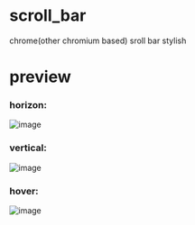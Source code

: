 # scroll_bar
chrome(other chromium based) sroll bar stylish

# preview
### horizon:  
![image](https://user-images.githubusercontent.com/54027179/149723127-59579ca9-ec36-448e-9c1e-50e11c388919.png)
### vertical:  
![image](https://user-images.githubusercontent.com/54027179/149723281-1f41a512-685c-4456-b08d-9d48855c4de7.png)
### hover:  
![image](https://user-images.githubusercontent.com/54027179/149723387-a9993226-5eeb-4818-93be-2cbaccfd1a02.png)

